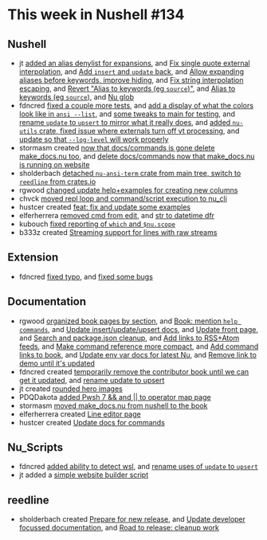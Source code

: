 # This week in Nushell #134


## Nushell

- jt [added an alias denylist for expansions](https://github.com/nushell/nushell/pull/4871), and [Fix single quote external interpolation](https://github.com/nushell/nushell/pull/4867), and [Add `insert` and `update` back](https://github.com/nushell/nushell/pull/4864), and [Allow expanding aliases before keywords, improve hiding](https://github.com/nushell/nushell/pull/4858), and [Fix string interpolation escaping](https://github.com/nushell/nushell/pull/4854), and [Revert "Alias to keywords (eg `source`)"](https://github.com/nushell/nushell/pull/4841), and [Alias to keywords (eg `source`)](https://github.com/nushell/nushell/pull/4835), and [Nu glob](https://github.com/nushell/nushell/pull/4818)
- fdncred [fixed a couple more tests](https://github.com/nushell/nushell/pull/4870), and [add a display of what the colors look like in `ansi --list`](https://github.com/nushell/nushell/pull/4866), and [some tweaks to main for testing](https://github.com/nushell/nushell/pull/4862), and [rename `update` to `upsert` to mirror what it really does](https://github.com/nushell/nushell/pull/4859), and [added `nu-utils` crate, fixed issue where externals turn off vt processing](https://github.com/nushell/nushell/pull/4857), and [update so that `--log-level` will work properly](https://github.com/nushell/nushell/pull/4856)
- stormasm created [now that docs/commands is gone delete make_docs.nu too](https://github.com/nushell/nushell/pull/4853), and [delete docs/commands now that make_docs.nu is running on website](https://github.com/nushell/nushell/pull/4851)
- sholderbach [detached `nu-ansi-term` crate from main tree, switch to `reedline` from crates.io](https://github.com/nushell/nushell/pull/4850)
- rgwood [changed update help+examples for creating new columns](https://github.com/nushell/nushell/pull/4849)
- chvck [moved repl loop and command/script execution to nu_cli](https://github.com/nushell/nushell/pull/4846)
- hustcer created [feat: fix and update some examples](https://github.com/nushell/nushell/pull/4844)
- elferherrera [removed cmd from edit](https://github.com/nushell/nushell/pull/4840), and [str to datetime dfr](https://github.com/nushell/nushell/pull/4833)
- kubouch [fixed reporting of `which` and `$nu.scope`](https://github.com/nushell/nushell/pull/4836)
- b333z created [Streaming support for lines with raw streams](https://github.com/nushell/nushell/pull/4832)

## Extension


- fdncred [fixed typo](https://github.com/nushell/vscode-nushell-lang/pull/49), and [fixed some bugs](https://github.com/nushell/vscode-nushell-lang/pull/48)

## Documentation

- rgwood [organized book pages by section](https://github.com/nushell/nushell.github.io/pull/302), and [Book: mention `help commands`](https://github.com/nushell/nushell.github.io/pull/300), and [Update insert/update/upsert docs](https://github.com/nushell/nushell.github.io/pull/298), and [Update front page](https://github.com/nushell/nushell.github.io/pull/297), and [Search and package.json cleanup](https://github.com/nushell/nushell.github.io/pull/293), and [Add links to RSS+Atom feeds](https://github.com/nushell/nushell.github.io/pull/292), and [Make command reference more compact](https://github.com/nushell/nushell.github.io/pull/291), and [Add command links to book](https://github.com/nushell/nushell.github.io/pull/285), and [Update env var docs for latest Nu](https://github.com/nushell/nushell.github.io/pull/283), and [Remove link to demo until it's updated](https://github.com/nushell/nushell.github.io/pull/282)
- fdncred created [temporarily remove the contributor book until we can get it updated](https://github.com/nushell/nushell.github.io/pull/301), and [rename update to upsert](https://github.com/nushell/nushell.github.io/pull/296)
- jt created [rounded hero images](https://github.com/nushell/nushell.github.io/pull/299)
- PDQDakota [added Pwsh 7 && and || to operator map page](https://github.com/nushell/nushell.github.io/pull/290)
- stormasm [moved make_docs.nu from nushell to the book](https://github.com/nushell/nushell.github.io/pull/289)
- elferherrera created [Line editor page](https://github.com/nushell/nushell.github.io/pull/287)
- hustcer created [Update docs for commands](https://github.com/nushell/nushell.github.io/pull/286)

## Nu_Scripts

- fdncred [added ability to detect wsl](https://github.com/nushell/nu_scripts/pull/179), and [rename uses of `update` to `upsert`](https://github.com/nushell/nu_scripts/pull/178)
- jt added a [simple website builder script](https://github.com/nushell/nu_scripts/blob/main/fun/website_builder.nu)

## reedline

- sholderbach created [Prepare for new release](https://github.com/nushell/reedline/pull/352), and [Update developer focussed documentation](https://github.com/nushell/reedline/pull/351), and [Road to release: cleanup work](https://github.com/nushell/reedline/pull/345)
